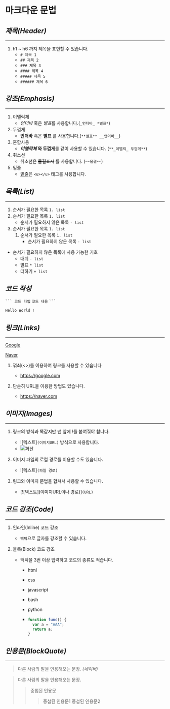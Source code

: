 # 마크다운 문법

## **_제목(Header)_**

---

1. h1 ~ h6 까지 제목을 표현할 수 있습니다.
   - `# 제목 1`
   - `## 제목 2`
   - `### 제목 3`
   - `#### 제목 4`
   - `##### 제목 5`
   - `###### 제목 6`

## **_강조(Emphasis)_**

---

1. 이텔릭체
   - _언더바_ 혹은 *별표*를 사용합니다.(`_언더바_ *별표*`)
1. 두껍게
   - **언더바** 혹은 **별표** 를 사용합니다.(`**별표** __언더바__`)
1. 혼합사용
   - **_이텔릭체_ 와 두껍게**를 같이 사용할 수 있습니다. (`**_이텔릭_ 두껍게**`)
1. 취소선
   - 취소선은 ~~물결표시~~ 를 사용합니다. (`~~물결~~`)
1. 밑줄
   - <u>밑줄</u>은 `<u></u>` 태그를 사용합니다.

## **_목록(List)_**

---

1. 순서가 필요한 목록 `1. list`
1. 순서가 필요한 목록 `1. list`
   - 순서가 필요하지 않은 목록 `- list`
1. 순서가 필요한 목록 `1. list`
   1. 순서가 필요한 목록 `1. list`
      - 순서가 필요하지 않은 목록 `- list`

- 순서가 필요하지 않은 목록에 사용 가능한 기호
  - 대쉬 `- list`
  * 별표 `* list`
  - 더하기 `+ list`

## **_코드 작성_**

` ``` 코드 타입 `
`코드 내용`
` ``` `

```javascript
Hello World !
```

## **_링크(Links)_**

---

[Google](https://google.com)

[Naver](https://naver.com)

1. 꺾쇠(<>)를 이용하여 링크를 사용할 수 있습니다

   - <https://google.com>

1. 단순히 URL을 이용한 방법도 있습니다.
   - https://naver.com

## **_이미지(Images)_**

---

1. 링크의 방식과 똑같지만 맨 앞에 !를 붙여줘야 합니다.

   - ![텍스트]`(이미지URL)` 방식으로 사용합니다.
   - ![화산](https://t1.daumcdn.net/cfile/tistory/2220284455FB6F812D)

1. 이미지 파일의 로컬 경로를 이용할 수도 있습니다.

   - ![텍스트]`(파일 경로)`

1. 링크와 이미지 문법을 합쳐서 사용할 수 있습니다.
   - [![텍스트](이미지URL이나 경로)]`(URL)`

## **_코드 강조(Code)_**

---

1. 인라인(Inline) 코드 강조

   - `백틱`으로 글자를 강조할 수 있습니다.

1. 블록(Block) 코드 강조

   - 백틱을 3번 이상 입력하고 코드의 종류도 적습니다.

     - html
     - css
     - javascript
     - bash
     - python

     - ```javascript
       function func() {
         var a = "AAA";
         return a;
       }
       ```

## **_인용문(BlockQuote)_**

---

> 다른 사람의 말을 인용해오는 문장.
> _(네이버)_

> 다른 사람의 말을 인용해오는 문장.
>
> > 중첩된 인용문
> >
> > > 중첩된 인용문1
> > > 중첩된 인용문2
